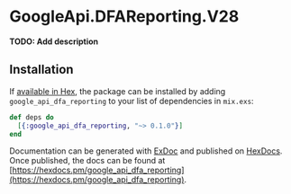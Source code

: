# GoogleApi.DFAReporting.V28

**TODO: Add description**

## Installation

If [available in Hex](https://hex.pm/docs/publish), the package can be installed
by adding `google_api_dfa_reporting` to your list of dependencies in `mix.exs`:

```elixir
def deps do
  [{:google_api_dfa_reporting, "~> 0.1.0"}]
end
```

Documentation can be generated with [ExDoc](https://github.com/elixir-lang/ex_doc)
and published on [HexDocs](https://hexdocs.pm). Once published, the docs can
be found at [https://hexdocs.pm/google_api_dfa_reporting](https://hexdocs.pm/google_api_dfa_reporting).
